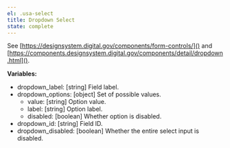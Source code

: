 ```yaml
---
el: .usa-select
title: Dropdown Select
state: complete
---
```

See [https://designsystem.digital.gov/components/form-controls/]() and
[https://components.designsystem.digital.gov/components/detail/dropdown.html]().

__Variables:__
* dropdown_label: [string] Field label.
* dropdown_options: [object] Set of possible values.
  * value: [string] Option value.
  * label: [string] Option label.
  * disabled: [boolean] Whether option is disabled.
* dropdown_id: [string] Field ID.
* dropdown_disabled: [boolean] Whether the entire select input is disabled.
